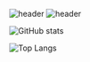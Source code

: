 ![header](https://capsule-render.vercel.app/api?type=Rect)
![header](https://capsule-render.vercel.app/api?text=HelloWorld!)

<!--
**charlie3965/charlie3965** is a ✨ _special_ ✨ repository because its `README.md` (this file) appears on your GitHub profile.

Here are some ideas to get you started:

- 🔭 I’m currently working on ...
- 🌱 I’m currently learning ...
- 👯 I’m looking to collaborate on ...
- 🤔 I’m looking for help with ...
- 💬 Ask me about ...
- 📫 How to reach me: ...
- 😄 Pronouns: ...
- ⚡ Fun fact: ...
-->

![GitHub stats](https://github-readme-stats.vercel.app/api?username=charlie3965&show_icons=true&theme=swift)

![Top Langs](https://github-readme-stats.vercel.app/api/top-langs/?username=charlie3965&layout=compact)
